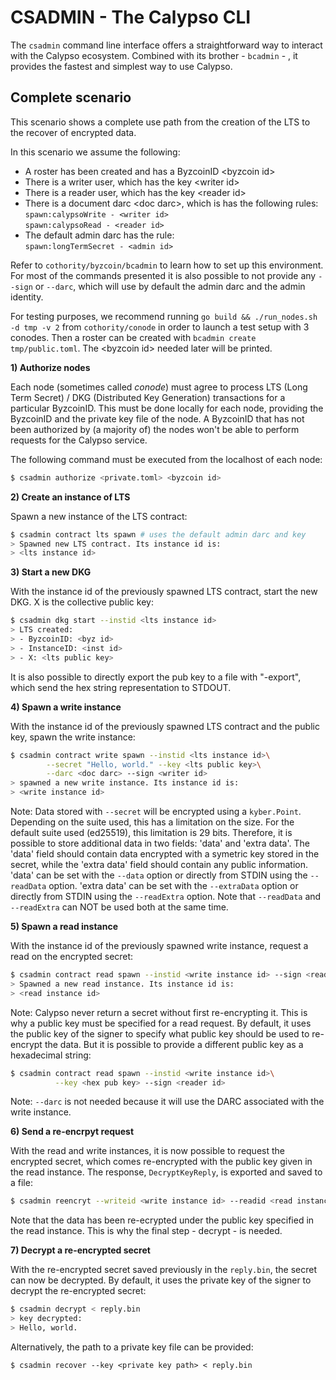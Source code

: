 # CSADMIN - The Calypso CLI

The `csadmin` command line interface offers a straightforward way to interact
with the Calypso ecosystem. Combined with its brother - `bcadmin` - , it
provides the fastest and simplest way to use Calypso.

## Complete scenario

This scenario shows a complete use path from the creation of the LTS to the
recover of encrypted data.

In this scenario we assume the following:

- A roster has been created and has a ByzcoinID \<byzcoin id>
- There is a writer user, which has the key \<writer id>
- There is a reader user, which has the key \<reader id>
- There is a document darc \<doc darc>, which is has the following rules:  
    `spawn:calypsoWrite - <writer id>`  
    `spawn:calypsoRead - <reader id>`
- The default admin darc has the rule:   
`spawn:longTermSecret - <admin id>`

Refer to `cothority/byzcoin/bcadmin` to learn how to set up this environment.
For most of the commands presented it is also possible to not provide any
`--sign` or `--darc`, which will use by default the admin darc and the admin
identity.

For testing purposes, we recommend running `go build && ./run_nodes.sh -d tmp -v
2` from `cothority/conode` in order to launch a test setup with 3 conodes. Then
a roster can be created with `bcadmin create tmp/public.toml`. The \<byzcoin id>
needed later will be printed.

**1) Authorize nodes**

Each node (sometimes called *conode*) must agree to process LTS (Long Term
Secret) / DKG (Distributed Key Generation) transactions for a particular
ByzcoinID. This must be done locally for each node, providing the ByzcoinID and
the private key file of the node. A ByzcoinID that has not been authorized by (a
majority of) the nodes won't be able to perform requests for the Calypso
service.

The following command must be executed from the localhost of each node: 

```bash
$ csadmin authorize <private.toml> <byzcoin id>
```

**2) Create an instance of LTS**

Spawn a new instance of the LTS contract:

```bash
$ csadmin contract lts spawn # uses the default admin darc and key
> Spawned new LTS contract. Its instance id is: 
> <lts instance id>
```

**3) Start a new DKG**

With the instance id of the previously spawned LTS contract, start the new DKG.
X is the collective public key:

```bash
$ csadmin dkg start --instid <lts instance id>
> LTS created:
> - ByzcoinID: <byz id>
> - InstanceID: <inst id>
> - X: <lts public key>
```

It is also possible to directly export the pub key to a file with "-export",
which send the hex string representation to STDOUT.

**4) Spawn a write instance**

With the instance id of the previously spawned LTS contract and the public key,
spawn the write instance:

```bash
$ csadmin contract write spawn --instid <lts instance id>\
        --secret "Hello, world." --key <lts public key>\
        --darc <doc darc> --sign <writer id>
> spawned a new write instance. Its instance id is:
> <write instance id>
```

Note: Data stored with `--secret` will be encrypted using a `kyber.Point`.
Depending on the suite used, this has a limitation on the size. For the default
suite used (ed25519), this limitation is 29 bits. Therefore, it is possible to
store additional data in two fields: 'data' and 'extra data'. The 'data' field
should contain data encrypted with a symetric key stored in the secret, while
the 'extra data' field should contain any public information. 'data' can be set
with the `--data` option or directly from STDIN using the `--readData` option.
'extra data' can be set with the `--extraData` option or directly from STDIN
using the `--readExtra` option. Note that `--readData` and `--readExtra` can NOT
be used both at the same time.

**5) Spawn a read instance**

With the instance id of the previously spawned write instance, request a read on
the encrypted secret:

```bash
$ csadmin contract read spawn --instid <write instance id> --sign <reader id>
> Spawned a new read instance. Its instance id is:
> <read instance id>
```

Note: Calypso never return a secret without first re-encrypting it. This is why
a public key must be specified for a read request. By default, it uses the
public key of the signer to specify what public key should be used to re-encrypt
the data. But it is possible to provide a different public key as a hexadecimal
string:

```bash
$ csadmin contract read spawn --instid <write instance id>\
          --key <hex pub key> --sign <reader id>
```

Note: `--darc` is not needed because it will use the DARC associated with the
write instance.

**6) Send a re-encrpyt request**

With the read and write instances, it is now possible to request the encrypted
 secret, which comes re-encrypted with the public key given in the read
 instance. The response, `DecryptKeyReply`, is exported and saved to a file:

```bash
$ csadmin reencryt --writeid <write instance id> --readid <read instance id> -x > reply.bin
```

Note that the data has been re-ecrypted under the public key specified in the
read instance. This is why the final step - decrypt - is needed.

**7) Decrypt a re-encrypted secret**

With the re-encrypted secret saved previously in the `reply.bin`, the secret can
now be decrypted. By default, it uses the private key of the signer to decrypt
the re-encrypted secret:

```bash
$ csadmin decrypt < reply.bin
> key decrypted:
> Hello, world.
```

Alternatively, the path to a private key file can be provided:

```
$ csadmin recover --key <private key path> < reply.bin
```
